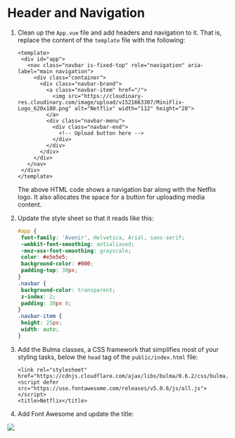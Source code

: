 # Header and Navigation

1. Clean up the `App.vue` file and add headers and navigation to it. That is, replace the content of the `template` file with the following:

   ```markup
   <template>
    <div id="app">
      <nav class="navbar is-fixed-top" role="navigation" aria-label="main navigation">
        <div class="container">
          <div class="navbar-brand">
            <a class="navbar-item" href="/">
              <img src="https://cloudinary-res.cloudinary.com/image/upload/v1521663307/MiniFlix-Logo_620x180.png" alt="Netflix" width="112" height="28">
            </a>
            <div class="navbar-menu">
              <div class="navbar-end">
                <!-- Upload button here -->
              </div>
            </div>
          </div>
        </div>
      </nav>
    </div>
   </template>
   ```

   The above HTML code shows a navigation bar along with the Netflix logo. It also allocates the space for a button for uploading media content.

2. Update the style sheet so that it reads like this:

   ```css
   #app {
    font-family: 'Avenir', Helvetica, Arial, sans-serif;
    -webkit-font-smoothing: antialiased;
    -moz-osx-font-smoothing: grayscale;
    color: #e5e5e5;
    background-color: #000;
    padding-top: 30px;
   }
   .navbar {
    background-color: transparent;
    z-index: 2;
    padding: 30px 0;
   }
   .navbar-item {
    height: 25px;
    width: auto;
   }
   ```

3. Add the Bulma classes, a CSS framework that simplifies most of your styling tasks, below the `head` tag of the `public/index.html` file:

   ```markup
   <link rel="stylesheet"         href="https://cdnjs.cloudflare.com/ajax/libs/bulma/0.6.2/css/bulma.min.css">
   <script defer src="https://use.fontawesome.com/releases/v5.0.6/js/all.js">   
   </script>
   <title>Netflix</title>
   ```

4. Add Font Awesome and update the title:

![](https://res.cloudinary.com/christekh/image/upload/v1521673663/Screen_Shot_2018-03-22_at_12.06.10_AM_t4ltif.png)

